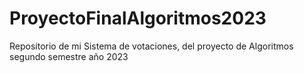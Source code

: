 # ProyectoFinalAlgoritmos2023
Repositorio de mi Sistema de votaciones, del proyecto de Algoritmos segundo semestre año 2023
